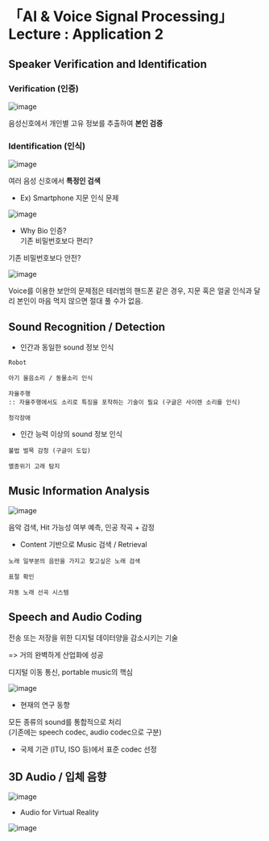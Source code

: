 # 「AI & Voice Signal Processing」 Lecture : Application 2
  
## Speaker Verification and Identification
  
### Verification (인증)
  
![image](https://user-images.githubusercontent.com/42150335/78555116-50184380-7847-11ea-8ff3-c6c393d6402c.png)  

음성신호에서 개인별 고유 정보를 추출하여 **본인 검증**  

### Identification (인식)  

![image](https://user-images.githubusercontent.com/42150335/78551433-afbf2080-7840-11ea-96f9-176458bae5dd.png)  
  
여러 음성 신호에서 **특정인 검색**  
  
* Ex) Smartphone 지문 인식 문제  
  
![image](https://user-images.githubusercontent.com/42150335/78553517-59ec7780-7844-11ea-8a81-300778187510.png)
  
* Why Bio 인증?  
기존 비밀번호보다 편리?  
  
기존 비밀번호보다 안전?  
   
![image](https://user-images.githubusercontent.com/42150335/78553891-0890b800-7845-11ea-94f4-7acd4be09065.png)
  
Voice를 이용한 보안의 문제점은 테러범의 핸드폰 같은 경우, 지문 혹은 얼굴 인식과 달리 본인이 마음 먹지 않으면 절대 풀 수가 없음.  
  
## Sound Recognition / Detection
  
* 인간과 동일한 sound 정보 인식  
```
Robot

아기 울음소리 / 동물소리 인식

자율주행 
:: 자율주행에서도 소리로 특징을 포착하는 기술이 필요 (구글은 사이렌 소리를 인식)

청각장애
```
  
* 인간 능력 이상의 sound 정보 인식
```
불법 벌목 감청 (구글이 도입)

멸종위기 고래 탐지
```
  
## Music Information Analysis
  
![image](https://user-images.githubusercontent.com/42150335/78554986-1c3d1e00-7847-11ea-94c0-020f85549942.png)
  
음악 검색, Hit 가능성 여부 예측, 인공 작곡 + 감정  
  
* Content 기반으로 Music 검색 / Retrieval
```
노래 일부분의 음만을 가지고 찾고싶은 노래 검색  

표절 확인

자동 노래 선곡 시스템
```
  
## Speech and Audio Coding
  
전송 또는 저장을 위한 디지털 데이터양을 감소시키는 기술
  
=> 거의 완벽하게 산업화에 성공
  
디지털 이동 통신, portable music의 핵심  
  
![image](https://user-images.githubusercontent.com/42150335/78555377-d9c81100-7847-11ea-9987-cdcf3d884ad5.png)
  
* 현재의 연구 동향  
  
모든 종류의 sound를 통합적으로 처리  
(기존에는 speech codec, audio codec으로 구분)  
  
* 국제 기관 (ITU, ISO 등)에서 표준 codec 선정  
  
## 3D Audio / 입체 음향  
  
![image](https://user-images.githubusercontent.com/42150335/78555735-9d48e500-7848-11ea-852b-56129ba59960.png)
  
* Audio for Virtual Reality
  
![image](https://user-images.githubusercontent.com/42150335/78555846-d3866480-7848-11ea-9abf-fa4b18b994c6.png)
  




